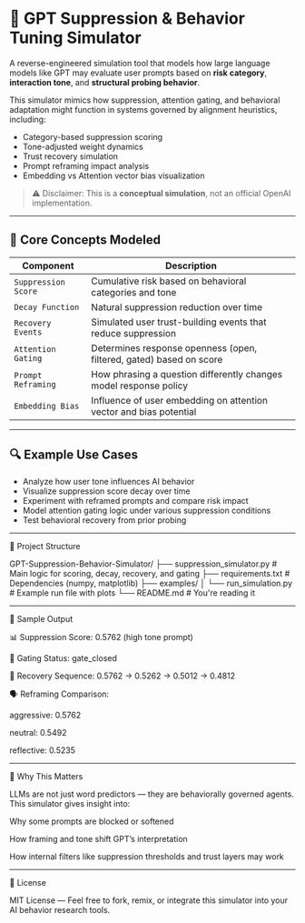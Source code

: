 # 🧠 GPT Suppression & Behavior Tuning Simulator

A reverse-engineered simulation tool that models how large language models like GPT may evaluate user prompts based on **risk category**, **interaction tone**, and **structural probing behavior**.

This simulator mimics how suppression, attention gating, and behavioral adaptation might function in systems governed by alignment heuristics, including:
- Category-based suppression scoring
- Tone-adjusted weight dynamics
- Trust recovery simulation
- Prompt reframing impact analysis
- Embedding vs Attention vector bias visualization

> ⚠️ Disclaimer: This is a **conceptual simulation**, not an official OpenAI implementation.

---

## 📌 Core Concepts Modeled

| Component                  | Description                                                                 |
|---------------------------|-----------------------------------------------------------------------------|
| `Suppression Score`       | Cumulative risk based on behavioral categories and tone                     |
| `Decay Function`          | Natural suppression reduction over time                                     |
| `Recovery Events`         | Simulated user trust-building events that reduce suppression                |
| `Attention Gating`        | Determines response openness (open, filtered, gated) based on score         |
| `Prompt Reframing`        | How phrasing a question differently changes model response policy           |
| `Embedding Bias`          | Influence of user embedding on attention vector and bias potential          |

---

## 🔍 Example Use Cases

- Analyze how user tone influences AI behavior
- Visualize suppression score decay over time
- Experiment with reframed prompts and compare risk impact
- Model attention gating logic under various suppression conditions
- Test behavioral recovery from prior probing

---

📁 Project Structure

GPT-Suppression-Behavior-Simulator/
├── suppression_simulator.py        # Main logic for scoring, decay, recovery, and gating
├── requirements.txt                # Dependencies (numpy, matplotlib)
├── examples/
│   └── run_simulation.py           # Example run file with plots
└── README.md                       # You're reading it


---

🧪 Sample Output

📊 Suppression Score: 0.5762 (high tone prompt)

🎯 Gating Status: gate_closed

🔁 Recovery Sequence: 0.5762 → 0.5262 → 0.5012 → 0.4812

🗣️ Reframing Comparison:

aggressive: 0.5762

neutral: 0.5492

reflective: 0.5235




---

🧠 Why This Matters

LLMs are not just word predictors — they are behaviorally governed agents. This simulator gives insight into:

Why some prompts are blocked or softened

How framing and tone shift GPT’s interpretation

How internal filters like suppression thresholds and trust layers may work



---

🧩 License

MIT License — Feel free to fork, remix, or integrate this simulator into your AI behavior research tools.


